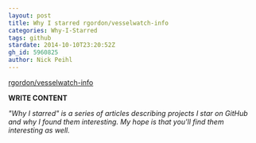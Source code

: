 ```yaml
---
layout: post
title: Why I starred rgordon/vesselwatch-info
categories: Why-I-Starred
tags: github
stardate: 2014-10-10T23:20:52Z
gh_id: 5960825
author: Nick Peihl
---
```


[rgordon/vesselwatch-info](https://github.com/rgordon/vesselwatch-info)

**WRITE CONTENT**

*"Why I starred" is a series of articles describing projects I star on GitHub and why I found them interesting. My hope is that you'll find them interesting as well.*

